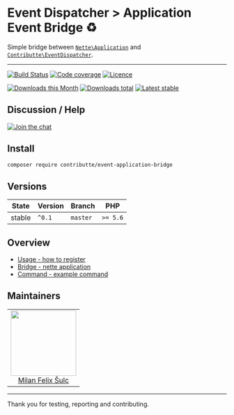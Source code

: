 # Event Dispatcher > Application Event Bridge :recycle:

Simple bridge between [`Nette\Application`](https://github.com/nette/application/) and [`Contributte\EventDispatcher`](https://github.com/contributte/event-dispatcher).

-----

[![Build Status](https://img.shields.io/travis/contributte/event-application-bridge.svg?style=flat-square)](https://travis-ci.org/contributte/event-application-bridge)
[![Code coverage](https://img.shields.io/coveralls/contributte/event-application-bridge.svg?style=flat-square)](https://coveralls.io/r/contributte/event-application-bridge)
[![Licence](https://img.shields.io/packagist/l/contributte/event-application-bridge.svg?style=flat-square)](https://packagist.org/packages/contributte/event-application-bridge)

[![Downloads this Month](https://img.shields.io/packagist/dm/contributte/event-application-bridge.svg?style=flat-square)](https://packagist.org/packages/contributte/event-application-bridge)
[![Downloads total](https://img.shields.io/packagist/dt/contributte/event-application-bridge.svg?style=flat-square)](https://packagist.org/packages/contributte/event-application-bridge)
[![Latest stable](https://img.shields.io/packagist/v/contributte/event-application-bridge.svg?style=flat-square)](https://packagist.org/packages/contributte/event-application-bridge)

## Discussion / Help

[![Join the chat](https://img.shields.io/gitter/room/contributte/contributte.svg?style=flat-square)](http://bit.ly/ctteg)

## Install

```bash
composer require contributte/event-application-bridge
```

## Versions

| State       | Version | Branch   | PHP      |
|-------------|---------|----------|----------|
| stable      | `^0.1`  | `master` | `>= 5.6` |

## Overview

- [Usage - how to register](https://github.com/contributte/event-application-bridge/blob/master/.docs/README.md#usage-tada)
- [Bridge - nette application](https://github.com/contributte/event-application-bridge/blob/master/.docs/README.md#bridge-wrench)
- [Command - example command](https://github.com/contributte/event-application-bridge/blob/master/.docs/README.md#subscriber-bulb)

## Maintainers

<table>
  <tbody>
    <tr>
      <td align="center">
        <a href="https://github.com/f3l1x">
            <img width="150" height="150" src="https://avatars2.githubusercontent.com/u/538058?v=3&s=150">
        </a>
        </br>
        <a href="https://github.com/f3l1x">Milan Felix Šulc</a>
      </td>
    </tr>
  <tbody>
</table>

-----

Thank you for testing, reporting and contributing.
